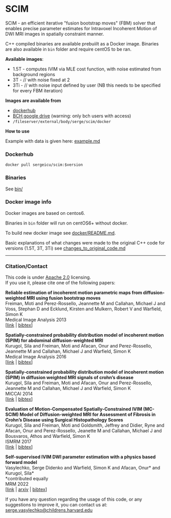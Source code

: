 # SCIM 

SCIM - an efficient iterative "fusion bootstrap moves" (FBM) solver that enables precise parameter estimates for Intravoxel Incoherent Motion of DWI MRI images in spatially constraint manner.   

C++ compiled binaries are available prebuiilt as a Docker image. Binaries are also available in `bin` folder and require centOS to be ran. 

**Available images**: 
- 1.5T - computes IVIM via MLE cost function, with noise estimated from background regions 
- 3T - // with noise fixed at 2 
- 3Ti - // with noise input defined by user (NB this needs to be specified for every FBM iteration) 

**Images are available from**
- [dockerhub](https://hub.docker.com/r/sergeicu/scim/tags)
- [BCH google drive](https://drive.google.com/drive/folders/1i13o5E9DB0YdX5ZdaGQbfRvOb7d5fDMz?usp=sharing)  (warning: only bch users with access)
- `/fileserver/external/body/serge/scim/docker`


**How to use**

Example with data is given here: [example.md](example.md)

### Dockerhub
`docker pull sergeicu/scim:$version` 

### Binaries 
See [bin/](bin)

### Docker image info 
Docker images are based on centos6. 

Binaries in `bin` folder will run on centOS6+ without docker. 

To build new docker image see [docker/README.md](docker/README.md).   

Basic explanations of what changes were made to the original C++ code for versions (1.5T, 3T, 3Ti) see [changes_to_original_code.md](https://github.com/sergeicu/scim/blob/main/changes_to_original_code.md)


---------------

### Citation/Contact

This code is under [Apache 2.0](LICENSE.txt) licensing. \
If you use it, please cite one of the following papers:

**Reliable estimation of incoherent motion parametric maps from diffusion-weighted MRI using fusion bootstrap moves** \
Freiman, Moti and Perez-Rossello, Jeannette M and Callahan, Michael J and Voss, Stephan D and Ecklund, Kirsten and Mulkern, Robert V and Warfield, Simon K \
Medical Image Analysis 2013 \
[[link](https://pubmed.ncbi.nlm.nih.gov/23434293/) | [bibtex](bibtex.bib)]


**Spatially-constrained probability distribution model of incoherent motion (SPIM) for abdominal diffusion-weighted MRI** \
Kurugol, Sila and Freiman, Moti and Afacan, Onur and Perez-Rossello, Jeannette M and Callahan, Michael J and Warfield, Simon K \
Medical Image Analysis 2016 \
[[link](https://www.ncbi.nlm.nih.gov/pmc/articles/PMC4903917/) | [bibtex](bibtex.bib)]


**Spatially-constrained probability distribution model of incoherent motion (SPIM) in diffusion weighted MRI signals of crohn’s disease** \
Kurugol, Sila and Freiman, Moti and Afacan, Onur and Perez-Rossello, Jeannette M and Callahan, Michael J and Warfield, Simon K \
MICCAI 2014 \
[[link](https://link.springer.com/chapter/10.1007/978-3-319-13692-9_11) | [bibtex](bibtex.bib)]


**Evaluation of Motion-Compensated Spatially-Constrained IVIM (MC-SCIM) Model of Diffusion-weighted MRI for Assessment of Fibrosis in Crohn’s Disease using Surgical Histopathology Scores** \
Kurugol, Sila and Freiman, Moti and Goldsmith, Jeffrey and Didier, Ryne and Afacan, Onur and Perez-Rossello, Jeanette M and Callahan, Michael J and Bousvaros, Athos and Warfield, Simon K \
ISMRM 2017 \
[[link](https://scholar.harvard.edu/silakurugol/publications/evaluation-motion-compensated-spatially-constrained-ivim-mc-scim-model) | [bibtex](bibtex.bib)]


**Self-supervised IVIM DWI parameter estimation with a physics based forward model** \
Vasylechko, Serge Didenko and Warfield, Simon K and Afacan, Onur* and Kurugol, Sila* \
*contributed equally \
MRM 2022 \
[[link](https://onlinelibrary.wiley.com/doi/10.1002/mrm.28989) | [arxiv](https://arxiv.org) | [bibtex](bibtex.bib)]



If you have any question regarding the usage of this code, or any suggestions to improve it, you can contact us at: \
serge.vasylechko@childrens.harvard.edu
                                                                     
     
```
